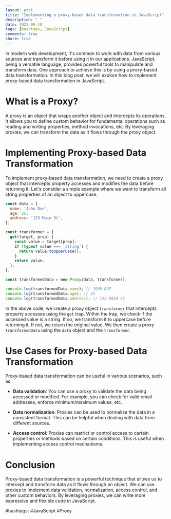 ```yaml
---
layout: post
title: "Implementing a proxy-based data transformation in JavaScript"
description: " "
date: 2023-09-18
tags: [hashtags, JavaScript]
comments: true
share: true
---
```


In modern web development, it's common to work with data from various sources and transform it before using it in our applications. JavaScript, being a versatile language, provides powerful tools to manipulate and transform data. One approach to achieve this is by using a proxy-based data transformation. In this blog post, we will explore how to implement proxy-based data transformation in JavaScript.

# What is a Proxy?

A proxy is an object that wraps another object and intercepts its operations. It allows you to define custom behavior for fundamental operations such as reading and writing properties, method invocations, etc. By leveraging proxies, we can transform the data as it flows through the proxy object.

# Implementing Proxy-based Data Transformation

To implement proxy-based data transformation, we need to create a proxy object that intercepts property accesses and modifies the data before returning it. Let's consider a simple example where we want to transform all string properties of an object to uppercase.

```javascript
const data = {
  name: 'John Doe',
  age: 25,
  address: '123 Main St',
};

const transformer = {
  get(target, prop) {
    const value = target[prop];
    if (typeof value === 'string') {
      return value.toUpperCase();
    }
    return value;
  },
};

const transformedData = new Proxy(data, transformer);

console.log(transformedData.name); // JOHN DOE
console.log(transformedData.age); // 25
console.log(transformedData.address); // 123 MAIN ST
```

In the above code, we create a proxy object `transformer` that intercepts property accesses using the `get` trap. Within the trap, we check if the accessed value is a string. If so, we transform it to uppercase before returning it. If not, we return the original value. We then create a proxy `transformedData` using the `data` object and the `transformer`.

# Use Cases for Proxy-based Data Transformation

Proxy-based data transformation can be useful in various scenarios, such as:

- **Data validation**: You can use a proxy to validate the data being accessed or modified. For example, you can check for valid email addresses, enforce minimum/maximum values, etc.

- **Data normalization**: Proxies can be used to normalize the data in a consistent format. This can be helpful when dealing with data from different sources.

- **Access control**: Proxies can restrict or control access to certain properties or methods based on certain conditions. This is useful when implementing access control mechanisms.

# Conclusion

Proxy-based data transformation is a powerful technique that allows us to intercept and transform data as it flows through an object. We can use proxies to implement data validation, normalization, access control, and other custom behaviors. By leveraging proxies, we can write more expressive and flexible code in JavaScript.

#hashtags: #JavaScript #Proxy